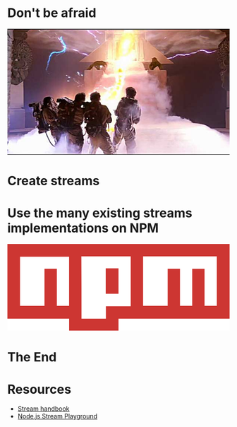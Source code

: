 # Don't be afraid

![Ghostbusters](images/ghostbusters-cross-the-streams.jpg)


# Create streams


# Use the many existing streams implementations on NPM

![NPM](images/npm.svg)


# The End


# Resources

* [Stream handbook](https://github.com/substack/stream-handbook/blob/master/readme.markdown)
* [Node.js Stream Playground](http://nodestreams.com/)